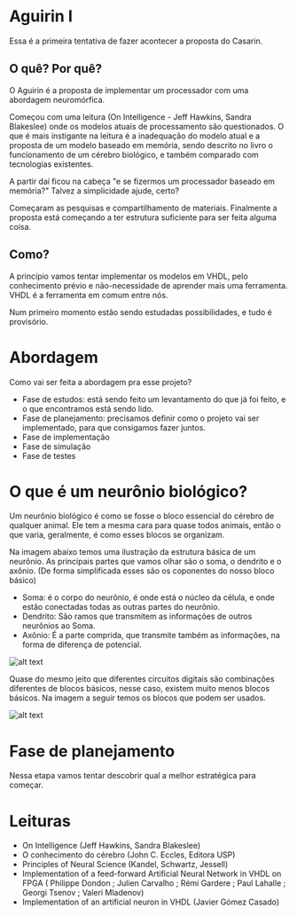 # Aguirin I

Essa é a primeira tentativa de fazer acontecer a proposta do Casarin.

## O quê? Por quê?

O Aguirin é a proposta de implementar um processador com uma abordagem neuromórfica.

Começou com uma leitura (On Intelligence - Jeff Hawkins, Sandra Blakeslee) onde os modelos atuais de processamento são questionados. O que é mais instigante na leitura é a inadequação do modelo atual e a proposta de um modelo baseado em memória, sendo descrito no livro o funcionamento de um cérebro biológico, e também comparado com tecnologias existentes.

A partir daí ficou na cabeça "e se fizermos um processador baseado em memória?" Talvez a simplicidade ajude, certo?

Começaram as pesquisas e compartilhamento de materiais. Finalmente a proposta está começando a ter estrutura suficiente para ser feita alguma coisa.

## Como?

A princípio vamos tentar implementar os modelos em VHDL, pelo conhecimento prévio e não-necessidade de aprender mais uma ferramenta. VHDL é a ferramenta em comum entre nós.

Num primeiro momento estão sendo estudadas possibilidades, e tudo é provisório.

# Abordagem

Como vai ser feita a abordagem pra esse projeto?

- Fase de estudos: está sendo feito um levantamento do que já foi feito, e o que encontramos está sendo lido.
- Fase de planejamento: precisamos definir como o projeto vai ser implementado, para que consigamos fazer juntos.
- Fase de implementação
- Fase de simulação
- Fase de testes

# O que é um neurônio biológico?

Um neurônio biológico é como se fosse o bloco essencial do cérebro de qualquer animal. Ele tem a mesma cara para quase todos animais, então o que varia, geralmente, é como esses blocos se organizam.

Na imagem abaixo temos uma ilustração da estrutura básica de um neurônio. As principais partes que vamos olhar são o soma, o dendrito e o axônio. (De forma simplificada esses são os coponentes do nosso bloco básico)

- Soma: é o corpo do neurônio, é onde está o núcleo da célula, e onde estão conectadas todas as outras partes do neurônio.
- Dendrito: São ramos que transmitem as informações de outros neurônios ao Soma.
- Axônio: É a parte comprida, que transmite também as informações, na forma de diferença de potencial.

![alt text](http://2.bp.blogspot.com/-MxB_DNy6yVQ/T7Iash0k3zI/AAAAAAAAAZo/1_-jCVzzIBM/s1600/neurónio.jpg)

Quase do mesmo jeito que diferentes circuitos digitais são combinações diferentes de blocos básicos, nesse caso, existem muito menos blocos básicos. Na imagem a seguir temos os blocos que podem ser usados.

![alt text](http://neuronios.pbworks.com/f/brain-neuron-types.gif)


# Fase de planejamento

Nessa etapa vamos tentar descobrir qual a melhor estratégica para começar.

# Leituras
- On Intelligence (Jeff Hawkins, Sandra Blakeslee)
- O conhecimento do cérebro (John C. Eccles, Editora USP)
- Principles of Neural Science (Kandel, Schwartz, Jessell)
- Implementation of a feed-forward Artificial Neural Network in VHDL on FPGA ( Philippe Dondon ;  Julien Carvalho ;  Rémi Gardere ;  Paul Lahalle ;  Georgi Tsenov ;  Valeri Mladenov)
- Implementation of an artificial neuron in VHDL (Javier Gómez Casado)

